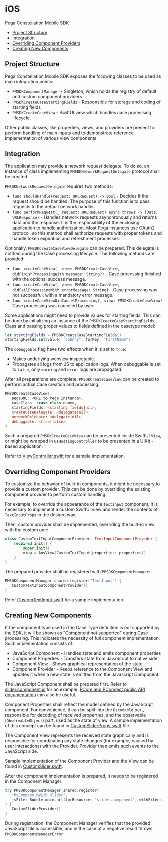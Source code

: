 
iOS
=================

Pega Constellation Mobile SDK

- [Project Structure](#project-structure)
- [Integration](#integration)
- [Overriding Component Providers](#overriding-component-providers)
- [Creating New Components](#creating-new-components)

Project Structure
-----------------

Pega Constellation Mobile SDK exposes the following classes to be used as main integration points:

* `PMSDKComponentManager` - Singleton, which holds the registry of default and custom component providers
* `PMSDKCreateCaseStartingFields` - Responsible for storage and coding of starting fields
* `PMSDKCreateCaseView` - SwiftUI view which handles case processing lifecycle.

Other public classes, like properties, views, and providers are present to perform handling of main inputs and to demonstrate reference implementation of various view components.

Integration
-----------

The application may provide a network request delegate. To do so, an instance of class implementing `PMSDKNetworkRequestDelegate` protocol shall be created.

`PMSDKNetworkRequestDelegate` requires two methods:
* `func shouldHandle(request: URLRequest) -> Bool` - Decides if the request should be handled. The purpose of this function is to pass requests to the default network handler.
* `func performRequest(_ request: URLRequest) async throws -> (Data, URLResponse)` - Handles network requests asynchronously and returns data and the response.
   It is the responsibility of the enclosing application to handle authorization. Most Pega instances use OAuth2 protocol, so this method shall authorize requests with proper tokens and handle token expiration and refreshment processes.

Optionally, `PMSDKCreateCaseViewDelegate` can be prepared. This delegate is notified during the Case processing lifecycle. The following methods are provided:

* `func createCaseView(_ view: PMSDKCreateCaseView, didFinishProcessingWith message: String?)` - Case processing finished with the optional success message.
* `func createCaseView(_ view: PMSDKCreateCaseView, didFailProcessingWith errorMessage: String)` - Case processing was not successful, with a mandatory error message.
* `func createCaseViewDidCancelProcessing(_ view: PMSDKCreateCaseView)` Case processing was canceled by user.

Some applications might need to provide values for starting fields. This can be done by initializing an instance of the `PMSDKCreateCaseStartingFields` Class and passing proper values to fields defined in the casetype model:

```swift
let startingFields = PMSDKCreateCaseStartingFields()
startingFields.set(value: "Johnny", forKey: "FirstName")
``` 

The `debuggable` flag have two effects when it is set to `true`:
* Makes underlying webview inspectable.
* Propagates all logs from JS to application logs. When debuggable is set to `false`, only `warning` and `error` logs are propagated.

After all preparations are complete, `PMSDKCreateCaseView` can be created to perform actual Case creation and processing:

```swift
PMSDKCreateCaseView(
   pegaURL: <URL to Pega instance>,
   caseClass: <case class name>,
   startingFields: <starting fields|nil>,
   createCaseDelegate: <delegate|nil>,
   networkDelegate: <delegate|nil>,
   debuggable: <true|false>
)
```

Such a prepared `PMSDKCreateCaseView` can be presented inside SwiftUI `View`, or might be wrapped in `UIHostingController` to be presented in a UIKit - based application.

Refer to [ViewController.swift](./SampleApp/SampleNativeSwiftApp/ViewController.swift) for a sample implementation.

Overriding Component Providers
------------------------------
 
To customize the behavior of built-in components, it might be necessary to provide a custom provider. This can be done by overriding the existing component provider to perform custom handling.

For example, to override the appearance of the `TextInput` component, it is necessary to implement a custom SwiftUI view and render the contents of `TextInputProps` in the desired way.

Then, custom provider shall be implemented, overriding the built-in view with the custom one:

```swift
class CustomTextInputComponentProvider: TextInputComponentProvider {
    required init() {
        super.init()
        view = AnyView(CustomTextInput(properties: properties))
    }
}
```

The prepared provider shall be registered with `PMSDKComponentManager`:

```swift
PMSDKComponentManager.shared.register("TextInput") {
   CustomTextInputComponentProvider()
}
```

Refer [CustomTextInput.swift](./SampleApp/SampleNativeSwiftApp/Components/CustomTextInput.swift) for a sample implementation.

Creating New Components
-----------------------

If the component type used in the Case Type definition is not supported by the SDK, it will be shown as "Component not supported" during Case processing. This indicates the necessity of full component implementation. Such implementation consists of:

* JavaScript Component - Handles state and emits component properties
* Component Properties - Transfers state from JavaScript to native side
* Component View - Shows graphical representation of the state
* Component Provider - Keeps reference to the Component View and updates it when a new state is emitted from the Javascript Component.

The JavaScript Component shall be prepared first. Refer to [slider.component.js](./SampleApp/SampleNativeSwiftApp/Components/Slider/slider.component.js) for an example. [PCore and PConnect public API documentation](https://docs.pega.com/bundle/pcore-pconnect/page/pcore-pconnect-public-apis/api/using-pcore-pconnect-public-apis.html) can also be useful.

Component Properties shall reflect the model defined by the JavaScript component. For convenience, it can be split into the `Decodable` part, responsible for decoding of received properties, and the observable (`ObservableObject`) part, used as the state of view. A sample implementation of this concept can be found in [CustomSliderProps.swift](./SampleApp/SampleNativeSwiftApp/Components/Slider/CustomSliderProps.swift) file.

The Component View represents the received state graphically and is responsible for coordinating any state changes (for example, caused by user interactions) with the Provider. Provider then emits such events to the JavaScript side.

Sample implementation of the Component Provider and the View can be found in [CustomSlider.swift](./SampleApp/SampleNativeSwiftApp/Components/Slider/CustomSlider.swift).

After the component implementation is prepared, it needs to be registered in the Component Manager:

```swift
try PMSDKComponentManager.shared.register(
   "MyCompany_MyLib_Slider",
   jsFile: Bundle.main.url(forResource: "slider.component", withExtension: "js")!
) {
   CustomSliderProvider()
}
``` 

During registration, the Component Manager verifies that the provided JavaScript file is accessible, and in the case of a negative result throws `PMSDKComponentManagerError`.
